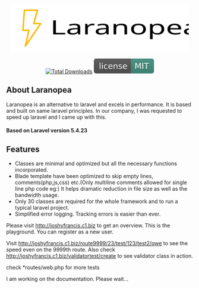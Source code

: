 <p align="center"><img src="laranopea.svg"></p>

<p align="center">
 <a href="https://github.com/JoshyFrancis/laranopea"><img src="https://img.shields.io/github/downloads/JoshyFrancis/laranopea/total.svg" alt="Total Downloads"></a>
 <img src="MIT.svg" alt="License"> 
</p>


## About Laranopea
Laranopea is an alternative to laravel and excels in performance. It is based and built on same laravel principles. In our company, I was requested to speed up laravel and I came up with this.

#### Based on Laravel version 5.4.23

## Features
* Classes are minimal and optimized but all the necessary functions incorporated.
* Blade template have been optimized to skip empty lines, comments(php,js,css) etc.(Only multiline comments allowed for single line php code eg:<?php /*echo $share_otf; */ ?>)
  It helps dramatic reduction in file size as well as the bandwidth usage.
* Only 30 classes are required for the whole framework and to run a typical laravel project.
* Simplified error logging. Tracking errors is easier than ever.


Please visit <a href="http://joshyfrancis.c1.biz" target="_blank">http://joshyfrancis.c1.biz</a> to get an overview. This is the playground.
You can register as a new user.

Visit <a href="http://joshyfrancis.c1.biz/route9999/23/test/123/test2/qwe" target="_blank">http://joshyfrancis.c1.biz/route9999/23/test/123/test2/qwe</a> to see the speed even on the 9999th route.
Also check <a href="http://joshyfrancis.c1.biz/validatortest/create" target="_blank">http://joshyfrancis.c1.biz/validatortest/create</a> to see validator class in action.

check *routes/web.php for more tests

I am working on the documentation. Please wait...
